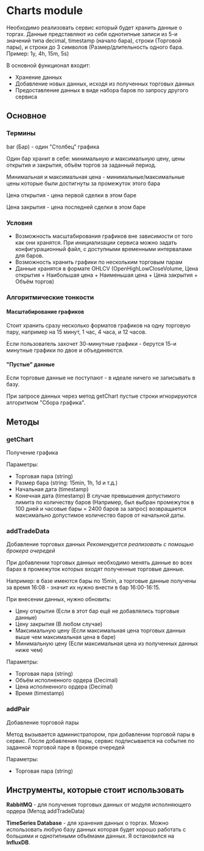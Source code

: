 ﻿# Charts module

Необходимо реализовать сервис который будет хранить данные о торгах.
Данные представляют из себя однотипные записи из 5-и значений типа
decimal, timestamp (начало бара), строки (Торговой пары),
и строки до 3 символов (Размер/длительность одного бара. Пример: 1y, 4h, 15m, 5s)

В основной функционал входит:
- Хранение данных
- Добавление новых данных, исходя из полученных торговых данных
- Предоставление данных в виде набора баров по запросу другого сервиса

## Основное

### Термины

bar (Бар) - один "Столбец" графика

Один бар хранит в себе: минимальную и максимальную цену, цены открытия и закрытия, объём торгов за заданный период.

Минимальная и максимальная цена - минимальные/максимальные цены которые были достигнуты за промежуток этого бара

Цена открытия - цена первой сделки в этом баре

Цена закрытия - цена последней сделки в этом баре

### Условия

- Возможность масштабирования графиков вне зависимости от того как они хранятся.
При инициализации сервиса можно задать конфигурационный файл, с доступными временными интервалами для баров.
- Возможность хранить графики по нескольким торговым парам
- Данные хранятся в формате OHLCV
(OpenHighLowCloseVolume, Цена открытия + Наибольшая цена + Наименьшая цена + Цена закрытия + Объём торгов)

### Алгоритмические тонкости

#### Масштабирование графиков

Стоит хранить сразу несколько форматов графиков на одну торговую пару,
например на 15 минут, 1 час, 4 часа, и 12 часов.

Если пользователь захочет 30-минутные графики - берутся 15-и минутные графики по двое и объединяются.

#### "Пустые" данные

Если торговые данные не поступают - в идеале ничего не записывать в базу.

При запросе данных через метод getChart пустые строки игнорируются алгоритмом "Сбора графика".

## Методы

### getChart

Получение графика

Параметры:
- Торговая пара (string)
- Размер бара (string: 15min, 1h, 1d и т.д.)
- Начальная дата (timestamp)
- Конечная дата (timestamp)
В случае превышения допустимого лимита по количеству баров
(Например, был выбран промежуток в 100 дней и часовые бары = 2400 баров за запрос)
возвращается максимально допустимое количество баров от начальной даты.

### addTradeData

Добавление торговых данных
*Рекомендуется реализовать с помощью брокера очередей*

При добавлении торговых данных необходимо менять данные во всех барах
в промежуток которых входят полученные торговые данные.

Например: в базе имеются бары по 15min,
а торговые данные получены за время 16:08 - значит их нужно внести в бар 16:00-16:15.

При внесении данных, нужно обновить:

- Цену открытия (Если в этот бар ещё не добавлялись торговые данные)
- Цену закрытия (В любом случае)
- Максимальную цену (Если максимальная цена торговых данных выше чем максимальная цена в баре)
- Минимальную цену (Если максимальная цена из полученных данных ниже чем)

Параметры:

- Торговая пара (string)
- Объём исполненного ордера (Decimal)
- Цена исполненного ордера (Decimal)
- Время (timestamp)

### addPair

Добавление торговой пары

Метод вызывается администратором, при добавлении торговой пары в сервис.
После добавления пары, сервис подписывается на событие по заданной торговой паре в брокере очередей

Параметры:

- Торговая пара (string)

## Инструменты, которые стоит использовать

**RabbitMQ** - для получения торговых данных от модуля исполняющего ордера (Метод addTradeData)

**TimeSeries Database** - для хранения данных о торгах.
Можно использовать любую базу данных которая будет хорошо работать с большими и однотипными объёмами данных.
Я остановился на **InfluxDB**.
